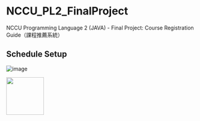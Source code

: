 # NCCU_PL2_FinalProject
NCCU Programming Language 2 (JAVA) - Final Project: Course Registration Guide（課程推薦系統）


## Schedule Setup

![image](https://drive.google.com/uc?export=view&id=1KyShRULGgiFt4kGtYsIAKdkb1Yya4bbV)





<img src="https://drive.google.com/uc?export=view&id=1KyShRULGgiFt4kGtYsIAKdkb1Yya4bbV" width="100">
